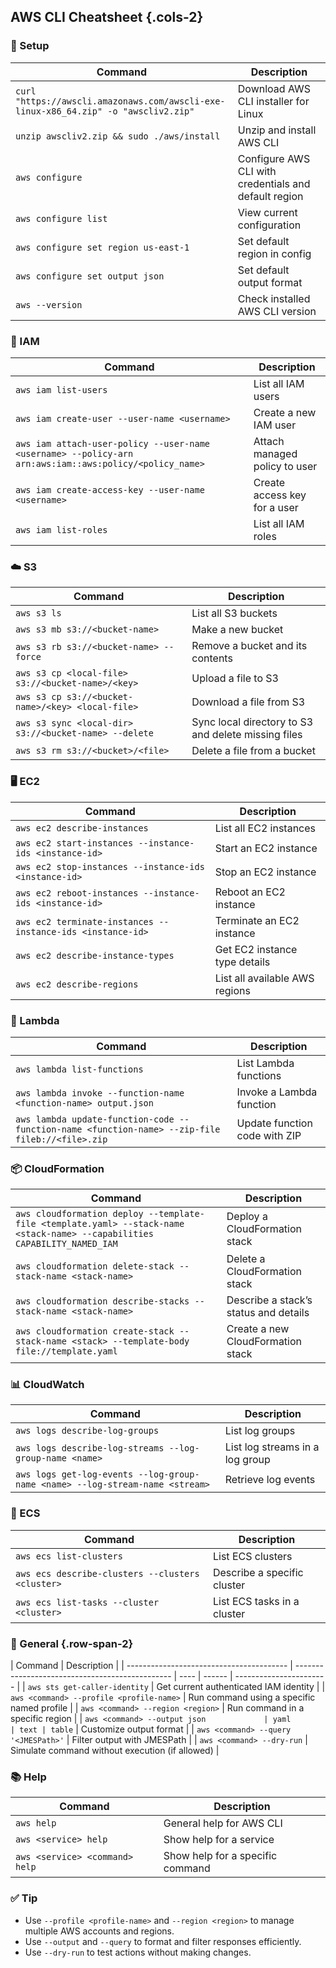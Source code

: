 ## AWS CLI Cheatsheet {.cols-2}

### 🧰 Setup

| Command                                                                             | Description                                           |
| ----------------------------------------------------------------------------------- | ----------------------------------------------------- |
| `curl "https://awscli.amazonaws.com/awscli-exe-linux-x86_64.zip" -o "awscliv2.zip"` | Download AWS CLI installer for Linux                  |
| `unzip awscliv2.zip && sudo ./aws/install`                                          | Unzip and install AWS CLI                             |
| `aws configure`                                                                     | Configure AWS CLI with credentials and default region |
| `aws configure list`                                                                | View current configuration                            |
| `aws configure set region us-east-1`                                                | Set default region in config                          |
| `aws configure set output json`                                                     | Set default output format                             |
| `aws --version`                                                                     | Check installed AWS CLI version                       |

### 🔐 IAM

| Command                                                                                                | Description                   |
| ------------------------------------------------------------------------------------------------------ | ----------------------------- |
| `aws iam list-users`                                                                                   | List all IAM users            |
| `aws iam create-user --user-name <username>`                                                           | Create a new IAM user         |
| `aws iam attach-user-policy --user-name <username> --policy-arn arn:aws:iam::aws:policy/<policy_name>` | Attach managed policy to user |
| `aws iam create-access-key --user-name <username>`                                                     | Create access key for a user  |
| `aws iam list-roles`                                                                                   | List all IAM roles            |

### ☁️ S3

| Command                                               | Description                                         |
| ----------------------------------------------------- | --------------------------------------------------- |
| `aws s3 ls`                                           | List all S3 buckets                                 |
| `aws s3 mb s3://<bucket-name>`                        | Make a new bucket                                   |
| `aws s3 rb s3://<bucket-name> --force`                | Remove a bucket and its contents                    |
| `aws s3 cp <local-file> s3://<bucket-name>/<key>`     | Upload a file to S3                                 |
| `aws s3 cp s3://<bucket-name>/<key> <local-file>`     | Download a file from S3                             |
| `aws s3 sync <local-dir> s3://<bucket-name> --delete` | Sync local directory to S3 and delete missing files |
| `aws s3 rm s3://<bucket>/<file>`                      | Delete a file from a bucket                         |

### 🖥️ EC2

| Command                                                    | Description                    |
| ---------------------------------------------------------- | ------------------------------ |
| `aws ec2 describe-instances`                               | List all EC2 instances         |
| `aws ec2 start-instances --instance-ids <instance-id>`     | Start an EC2 instance          |
| `aws ec2 stop-instances --instance-ids <instance-id>`      | Stop an EC2 instance           |
| `aws ec2 reboot-instances --instance-ids <instance-id>`    | Reboot an EC2 instance         |
| `aws ec2 terminate-instances --instance-ids <instance-id>` | Terminate an EC2 instance      |
| `aws ec2 describe-instance-types`                          | Get EC2 instance type details  |
| `aws ec2 describe-regions`                                 | List all available AWS regions |

### 🔄 Lambda

| Command                                                                                         | Description                   |
| ----------------------------------------------------------------------------------------------- | ----------------------------- |
| `aws lambda list-functions`                                                                     | List Lambda functions         |
| `aws lambda invoke --function-name <function-name> output.json`                                 | Invoke a Lambda function      |
| `aws lambda update-function-code --function-name <function-name> --zip-file fileb://<file>.zip` | Update function code with ZIP |

### 📦 CloudFormation

| Command                                                                                                                   | Description                           |
| ------------------------------------------------------------------------------------------------------------------------- | ------------------------------------- |
| `aws cloudformation deploy --template-file <template.yaml> --stack-name <stack-name> --capabilities CAPABILITY_NAMED_IAM` | Deploy a CloudFormation stack         |
| `aws cloudformation delete-stack --stack-name <stack-name>`                                                               | Delete a CloudFormation stack         |
| `aws cloudformation describe-stacks --stack-name <stack-name>`                                                            | Describe a stack’s status and details |
| `aws cloudformation create-stack --stack-name <stack> --template-body file://template.yaml`                               | Create a new CloudFormation stack     |

### 📊 CloudWatch

| Command                                                                      | Description                     |
| ---------------------------------------------------------------------------- | ------------------------------- |
| `aws logs describe-log-groups`                                               | List log groups                 |
| `aws logs describe-log-streams --log-group-name <name>`                      | List log streams in a log group |
| `aws logs get-log-events --log-group-name <name> --log-stream-name <stream>` | Retrieve log events             |

### 🐳 ECS

| Command                                          | Description                 |
| ------------------------------------------------ | --------------------------- |
| `aws ecs list-clusters`                          | List ECS clusters           |
| `aws ecs describe-clusters --clusters <cluster>` | Describe a specific cluster |
| `aws ecs list-tasks --cluster <cluster>`         | List ECS tasks in a cluster |

### 🧰 General {.row-span-2}

| Command                                  | Description                                     |
| ---------------------------------------- | ----------------------------------------------- | ---- | ------ | ----------------------- |
| `aws sts get-caller-identity`            | Get current authenticated IAM identity          |
| `aws <command> --profile <profile-name>` | Run command using a specific named profile      |
| `aws <command> --region <region>`        | Run command in a specific region                |
| `aws <command> --output json             | yaml                                            | text | table` | Customize output format |
| `aws <command> --query '<JMESPath>'`     | Filter output with JMESPath                     |
| `aws <command> --dry-run`                | Simulate command without execution (if allowed) |

### 📚 Help

| Command                        | Description                      |
| ------------------------------ | -------------------------------- |
| `aws help`                     | General help for AWS CLI         |
| `aws <service> help`           | Show help for a service          |
| `aws <service> <command> help` | Show help for a specific command |

### ✅ Tip

- Use `--profile <profile-name>` and `--region <region>` to manage multiple AWS accounts and regions.
- Use `--output` and `--query` to format and filter responses efficiently.
- Use `--dry-run` to test actions without making changes.
